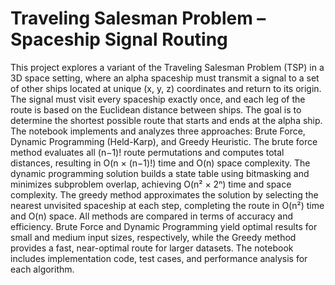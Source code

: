 # Traveling Salesman Problem – Spaceship Signal Routing

This project explores a variant of the Traveling Salesman Problem (TSP) in a 3D space setting, where an alpha spaceship must transmit a signal to a set of other ships located at unique (x, y, z) coordinates and return to its origin. The signal must visit every spaceship exactly once, and each leg of the route is based on the Euclidean distance between ships. The goal is to determine the shortest possible route that starts and ends at the alpha ship. The notebook implements and analyzes three approaches: Brute Force, Dynamic Programming (Held-Karp), and Greedy Heuristic. The brute force method evaluates all (n−1)! route permutations and computes total distances, resulting in O(n × (n−1)!) time and O(n) space complexity. The dynamic programming solution builds a state table using bitmasking and minimizes subproblem overlap, achieving O(n² × 2ⁿ) time and space complexity. The greedy method approximates the solution by selecting the nearest unvisited spaceship at each step, completing the route in O(n²) time and O(n) space. All methods are compared in terms of accuracy and efficiency. Brute Force and Dynamic Programming yield optimal results for small and medium input sizes, respectively, while the Greedy method provides a fast, near-optimal route for larger datasets. The notebook includes implementation code, test cases, and performance analysis for each algorithm.
